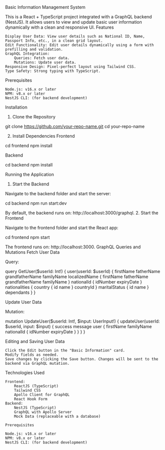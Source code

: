 Basic Information Management System

This is a React + TypeScript project integrated with a GraphQL backend (NestJS). It allows users to view and update basic user information dynamically with a clean and responsive UI.
Features

    Display User Data: View user details such as National ID, Name, Passport Info, etc., in a clean grid layout.
    Edit Functionality: Edit user details dynamically using a form with prefilling and validation.
    GraphQL Integration:
        Queries: Fetch user data.
        Mutations: Update user data.
    Responsive Design: Pixel-perfect layout using Tailwind CSS.
    Type Safety: Strong typing with TypeScript.

Prerequisites

    Node.js: v16.x or later
    NPM: v8.x or later
    NestJS CLI: (for backend development)

Installation

1. Clone the Repository

git clone https://github.com/your-repo-name.git
cd your-repo-name

2. Install Dependencies
   Frontend

cd frontend
npm install

Backend

cd backend
npm install

Running the Application

1. Start the Backend

Navigate to the backend folder and start the server:

cd backend
npm run start:dev

By default, the backend runs on: http://localhost:3000/graphql. 2. Start the Frontend

Navigate to the frontend folder and start the React app:

cd frontend
npm start

The frontend runs on: http://localhost:3000.
GraphQL Queries and Mutations
Fetch User Data

Query:

query GetUser($userId: Int!) {
user(userId: $userId) {
firstName
fatherName
grandfatherName
familyName
localizedName {
firstName
fatherName
grandfatherName
familyName
}
nationalId {
idNumber
expiryDate
}
nationalities {
country {
id
name
}
countryId
}
maritalStatus {
id
name
}
dependants
}
}

Update User Data

Mutation:

mutation UpdateUser($userId: Int!, $input: UserInput!) {
updateUser(userId: $userId, input: $input) {
success
message
user {
firstName
familyName
nationalId {
idNumber
expiryDate
}
}
}
}

Editing and Saving User Data

    Click the Edit button in the "Basic Information" card.
    Modify fields as needed.
    Save changes by clicking the Save button. Changes will be sent to the backend via GraphQL mutation.

Technologies Used

    Frontend:
        ReactJS (TypeScript)
        Tailwind CSS
        Apollo Client for GraphQL
        React Hook Form
    Backend:
        NestJS (TypeScript)
        GraphQL with Apollo Server
        Mock Data (replaceable with a database)

    Prerequisites

    Node.js: v16.x or later
    NPM: v8.x or later
    NestJS CLI: (for backend development)
